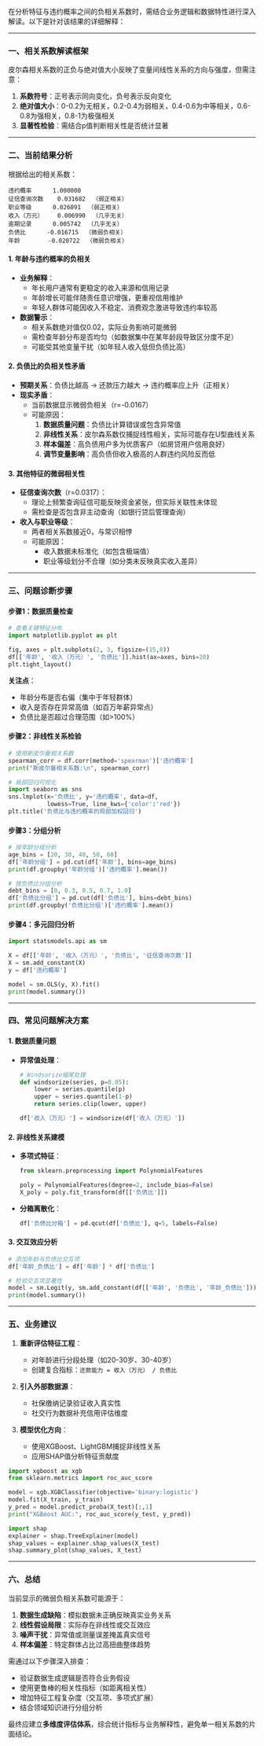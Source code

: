 在分析特征与违约概率之间的负相关系数时，需结合业务逻辑和数据特性进行深入解读。以下是针对该结果的详细解释：

---

### **一、相关系数解读框架**
皮尔森相关系数的正负与绝对值大小反映了变量间线性关系的方向与强度，但需注意：
1. **系数符号**：正号表示同向变化，负号表示反向变化
2. **绝对值大小**：0-0.2为无相关，0.2-0.4为弱相关，0.4-0.6为中等相关，0.6-0.8为强相关，0.8-1为极强相关
3. **显著性检验**：需结合p值判断相关性是否统计显著

---

### **二、当前结果分析**
根据给出的相关系数：
```
违约概率      1.000000
征信查询次数    0.031682  （弱正相关）
职业等级      0.026091  （弱正相关）
收入（万元）    0.006990  （几乎无关）
逾期记录      0.005742  （几乎无关）
负债比      -0.016715  （微弱负相关）
年龄        -0.020722  （微弱负相关）
```

#### **1. 年龄与违约概率的负相关**
- **业务解释**：
  - 年长用户通常有更稳定的收入来源和信用记录
  - 年龄增长可能伴随责任意识增强，更重视信用维护
  - 年轻人群体可能因收入不稳定、消费观念激进导致违约率较高
- **数据警示**：
  - 相关系数绝对值仅0.02，实际业务影响可能微弱
  - 需检查年龄分布是否均匀（如数据集中在某年龄段导致区分度不足）
  - 可能受其他变量干扰（如年轻人收入低但负债比高）

#### **2. 负债比的负相关性矛盾**
- **预期关系**：负债比越高 → 还款压力越大 → 违约概率应上升（正相关）
- **现实矛盾**：
  - 当前数据显示微弱负相关（r=-0.0167）
  - 可能原因：
    1. **数据质量问题**：负债比计算错误或包含异常值
    2. **非线性关系**：皮尔森系数仅捕捉线性相关，实际可能存在U型曲线关系
    3. **样本偏差**：高负债用户多为优质客户（如房贷用户信用良好）
    4. **调节变量影响**：高负债但收入极高的人群违约风险反而低

#### **3. 其他特征的微弱相关性**
- **征信查询次数**（r=0.0317）：
  - 理论上频繁查询征信可能反映资金紧张，但实际关联性未体现
  - 需检查是否包含非主动查询（如银行贷后管理查询）
- **收入与职业等级**：
  - 两者相关系数接近0，与常识相悖
  - 可能原因：
    - 收入数据未标准化（如包含极端值）
    - 职业等级划分不合理（如分类未反映真实收入差异）

---

### **三、问题诊断步骤**

#### **步骤1：数据质量检查**
```python
# 查看关键特征分布
import matplotlib.pyplot as plt

fig, axes = plt.subplots(2, 3, figsize=(15,8))
df[['年龄', '收入（万元）', '负债比']].hist(ax=axes, bins=20)
plt.tight_layout()
```

**关注点**：
- 年龄分布是否右偏（集中于年轻群体）
- 收入是否存在异常高值（如百万年薪异常点）
- 负债比是否超过合理范围（如>100%）

#### **步骤2：非线性关系检验**
```python
# 使用斯皮尔曼相关系数
spearman_corr = df.corr(method='spearman')['违约概率']
print("斯皮尔曼相关系数:\n", spearman_corr)

# 局部回归可视化
import seaborn as sns
sns.lmplot(x='负债比', y='违约概率', data=df, 
           lowess=True, line_kws={'color':'red'})
plt.title('负债比与违约概率的局部加权回归')
```

#### **步骤3：分组分析**
```python
# 按年龄分组分析
age_bins = [20, 30, 40, 50, 60]
df['年龄分组'] = pd.cut(df['年龄'], bins=age_bins)
print(df.groupby('年龄分组')['违约概率'].mean())

# 按负债比分组分析
debt_bins = [0, 0.3, 0.5, 0.7, 1.0]
df['负债比分组'] = pd.cut(df['负债比'], bins=debt_bins)
print(df.groupby('负债比分组')['违约概率'].mean())
```

#### **步骤4：多元回归分析**
```python
import statsmodels.api as sm

X = df[['年龄', '收入（万元）', '负债比', '征信查询次数']]
X = sm.add_constant(X)
y = df['违约概率']

model = sm.OLS(y, X).fit()
print(model.summary())
```

---

### **四、常见问题解决方案**

#### **1. 数据质量问题**
- **异常值处理**：
  ```python
  # Windsorize缩尾处理
  def windsorize(series, p=0.05):
      lower = series.quantile(p)
      upper = series.quantile(1-p)
      return series.clip(lower, upper)

  df['收入（万元）'] = windsorize(df['收入（万元）'])
  ```

#### **2. 非线性关系建模**
- **多项式特征**：
  ```python
  from sklearn.preprocessing import PolynomialFeatures

  poly = PolynomialFeatures(degree=2, include_bias=False)
  X_poly = poly.fit_transform(df[['负债比']])
  ```

- **分箱离散化**：
  ```python
  df['负债比分箱'] = pd.qcut(df['负债比'], q=5, labels=False)
  ```

#### **3. 交互效应分析**
```python
# 添加年龄与负债比交互项
df['年龄_负债比'] = df['年龄'] * df['负债比']

# 检验交互项显著性
model = sm.Logit(y, sm.add_constant(df[['年龄', '负债比', '年龄_负债比'])).fit()
print(model.summary())
```

---

### **五、业务建议**

1. **重新评估特征工程**：
   - 对年龄进行分段处理（如20-30岁、30-40岁）
   - 创建复合指标：`还款能力 = 收入（万元） / 负债比`

2. **引入外部数据源**：
   - 社保缴纳记录验证收入真实性
   - 社交行为数据补充信用评估维度

3. **模型优化方向**：
   - 使用XGBoost、LightGBM捕捉非线性关系
   - 应用SHAP值分析特征贡献度

```python
import xgboost as xgb
from sklearn.metrics import roc_auc_score

model = xgb.XGBClassifier(objective='binary:logistic')
model.fit(X_train, y_train)
y_pred = model.predict_proba(X_test)[:,1]
print("XGBoost AUC:", roc_auc_score(y_test, y_pred))

import shap
explainer = shap.TreeExplainer(model)
shap_values = explainer.shap_values(X_test)
shap.summary_plot(shap_values, X_test)
```

---

### **六、总结**

当前显示的微弱负相关系数可能源于：
1. **数据生成缺陷**：模拟数据未正确反映真实业务关系
2. **线性假设局限**：实际存在非线性或交互效应
3. **噪声干扰**：异常值或测量误差掩盖真实信号
4. **样本偏差**：特定群体占比过高扭曲整体趋势

需通过以下步骤深入排查：
- 验证数据生成逻辑是否符合业务假设
- 使用更鲁棒的相关性指标（如距离相关性）
- 增加特征工程复杂度（交互项、多项式扩展）
- 结合领域知识进行分组分析

最终应建立**多维度评估体系**，综合统计指标与业务解释性，避免单一相关系数的片面结论。